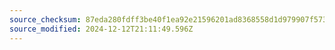 ```yaml
---
source_checksum: 87eda280fdff3be40f1ea92e21596201ad8368558d1d979907f57304fdf30b34
source_modified: 2024-12-12T21:11:49.596Z
---
```


